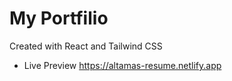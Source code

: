 # My Portfilio
Created with React and Tailwind CSS

- Live Preview
https://altamas-resume.netlify.app
